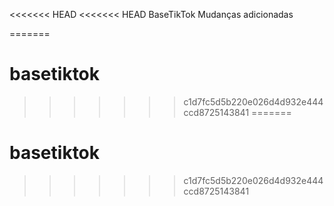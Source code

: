 <<<<<<< HEAD
<<<<<<< HEAD
BaseTikTok
Mudanças adicionadas

=======
# basetiktok
>>>>>>> c1d7fc5d5b220e026d4d932e444ccd8725143841
=======
# basetiktok
>>>>>>> c1d7fc5d5b220e026d4d932e444ccd8725143841
